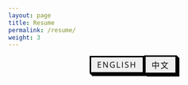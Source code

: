 ```yaml
---
layout: page
title: Resume
permalink: /resume/
weight: 3
---
```


<!-- HTML !-->
<div class="button-container">
    <button class="button-54" role="button" id="buttonA">English</button>
    <button class="button-54" role="button" id="buttonB">中文</button>
</div>

<object id="objectA" data="../assets/path/to/document.pdf" width="1000" height="1000" type='application/pdf'></object>

<style>
#buttonA, #buttonB {
    display: inline-block; /* Ensure buttons are inline */
}

.button-container {
    display: flex;
    justify-content: center; /* Center horizontally */
    align-items: center; /* Center vertically */
}

/* CSS */
.button-54 {
  font-family: "Open Sans", sans-serif;
  font-size: 16px;
  letter-spacing: 2px;
  text-decoration: none;
  text-transform: uppercase;
  color: #000;
  cursor: pointer;
  border: 3px solid;
  padding: 0.25em 0.5em;
  box-shadow: 1px 1px 0px 0px, 2px 2px 0px 0px, 3px 3px 0px 0px, 4px 4px 0px 0px, 5px 5px 0px 0px;
  position: relative;
  user-select: none;
  -webkit-user-select: none;
  touch-action: manipulation;
}

.button-54:active {
  box-shadow: 0px 0px 0px 0px;
  top: 5px;
  left: 5px;
}

@media (min-width: 768px) {
  .button-54 {
    padding: 0.25em 0.75em;
  }
}
</style>

<script>
    document.getElementById("buttonA").addEventListener("click", function() {
    document.getElementById("objectA").style.display = "block"; // Show A
    document.getElementById("objectB").style.display = "none";  // Hide B
});

document.getElementById("buttonB").addEventListener("click", function() {
    document.getElementById("objectB").style.display = "block"; // Show B
    document.getElementById("objectA").style.display = "none";  // Hide A
});
</script>